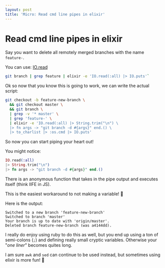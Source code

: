 ```yaml
---
layout: post
title: 'Micro: Read cmd line pipes in elixir'
---
```


# Read cmd line pipes in elixir

Say you want to delete all remotely merged branches with the name `feature-`.

You can use: [IO.read](https://hexdocs.pm/elixir/IO.html#read/2)

```bash
git branch | grep feature | elixir -e 'IO.read(:all) |> IO.puts'`
```

Ok so now that you know this is going to work, we can write the actual script:

```bash
git checkout -b feature-new-branch \
  && git checkout master \
  && git branch \
  | grep -v '* master' \
  | grep 'feature-' \
  | elixir -e 'IO.read(:all) |> String.trim("\n") \
  |> fn args -> "git branch -d #{args}" end.() \
  |> to_charlist |> :os.cmd |> IO.puts'
```

So now you can start piping your heart out!

You might notice:

```elixir
IO.read(:all)
|> String.trim("\n")
|> fn args -> "git branch -d #{args}" end.()
```

There is an anonymous function that takes in the pipe output and executes itself (think IIFE in JS).

This is the easiest workaround to not making a variable! :pray:

Here is the output:

```shell
Switched to a new branch 'feature-new-branch'
Switched to branch 'master'
Your branch is up to date with 'origin/master'.
Deleted branch feature-new-branch (was a4144dd).
```

I really do enjoy using ruby to do this as well, but you end up using a ton of semi-colons (`;`) and defining really small cryptic variables.
Otherwise your "_one liner_" becomes quites long.

I am sure `awk` and `sed` can continue to be used instead, but sometimes using elixir is more fun! :tada:
